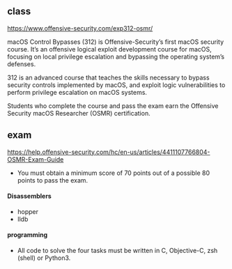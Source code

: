 ## class
https://www.offensive-security.com/exp312-osmr/

macOS Control Bypasses (312) is Offensive-Security’s first macOS security course. It’s an offensive logical exploit development course for macOS, focusing on local privilege escalation and bypassing the operating system’s defenses.

312 is an advanced course that teaches the skills necessary to bypass security controls implemented by macOS, and exploit logic vulnerabilities to perform privilege escalation on macOS systems.

Students who complete the course and pass the exam earn the Offensive Security macOS Researcher (OSMR) certification.

## exam
https://help.offensive-security.com/hc/en-us/articles/4411107766804-OSMR-Exam-Guide

- You must obtain a minimum score of 70 points out of a possible 80 points to pass the exam.

#### Disassemblers
- hopper
- lldb

#### programming
- All code to solve the four tasks must be written in C, Objective-C, zsh (shell) or Python3.
